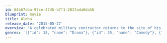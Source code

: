 ```yaml
---
id: 64b67cba-97ce-4745-b7f1-2817ada0da56
blueprint: movie
title: Aloha
release_date: '2015-05-27'
overview: 'A celebrated military contractor returns to the site of his greatest career triumphs and re-connects with a long-ago love while unexpectedly falling for the hard-charging Air Force watchdog assigned to him.'
genres: '[{"id": 18, "name": "Drama"}, {"id": 35, "name": "Comedy"}, {"id": 10749, "name": "Romance"}]'
---
```

